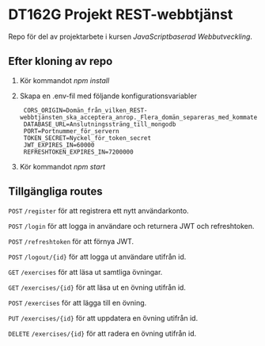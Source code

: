 # DT162G Projekt REST-webbtjänst
Repo för del av projektarbete i kursen *JavaScriptbaserad Webbutveckling*.

## Efter kloning av repo
1. Kör kommandot *npm install*
2. Skapa en .env-fil med följande konfigurationsvariabler

        CORS_ORIGIN=Domän_från_vilken_REST-webbtjänsten_ska_acceptera_anrop._Flera_domän_separeras_med_kommatecken_utan_mellanslag  
        DATABASE_URL=Anslutningssträng_till_mongodb  
        PORT=Portnummer_för_servern  
        TOKEN_SECRET=Nyckel_för_token_secret  
        JWT_EXPIRES_IN=60000 
        REFRESHTOKEN_EXPIRES_IN=7200000

3. Kör kommandot *npm start*

## Tillgängliga routes
`POST` `/register` för att registrera ett nytt användarkonto.

`POST` `/login` för att logga in användare och returnera JWT och refreshtoken.

`POST` `/refreshtoken` för att förnya JWT.

`POST` `/logout/{id}` för att logga ut användare utifrån id.

`GET` `/exercises` för att läsa ut samtliga övningar.

`GET` `/exercises/{id}` för att läsa ut en övning utifrån id.

`POST` `/exercises` för att lägga till en övning.

`PUT` `/exercises/{id}` för att uppdatera en övning utifrån id.

`DELETE` `/exercises/{id}` för att radera en övning utifrån id.